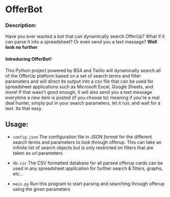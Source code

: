 # OfferBot

### Description: 
Have you ever wanted a bot that can dynamically search OfferUp? What if it can parse it into a spreadsheet? Or even send you a text message?
**__Well look no further__**
#### Introducing OfferBot!
This Python project powered by BS4 and Twilio will dynamically search all of the OfferUp platform based on a set of search terms and filter parameters and will direct its output into a csv file that can be used for spreadsheet applications such as Microsoft Excel, Google Sheets, and more! If that wasn't good enough, it will also send you a text message everytime a new item is posted (if you choose to) meaning if you're a real deal hunter, simply put in your search parameters, let it run, and wait for a text. Its that easy.

## Usage: 
- `config.json`
  The configuration file in *JSON format* for the different search terms and parameters to look through offerup. This can take an infinite list of search objects but is only restricted on filters that are taken as url parameters

- `db.csv`
  The CSV formatted database for all parsed offerup cards can be used in any spreadsheet application for further search & filters, graphs, etc... 
  
- `main.py`
   Run this program to start parsing and searching through offerup using the given parameters
